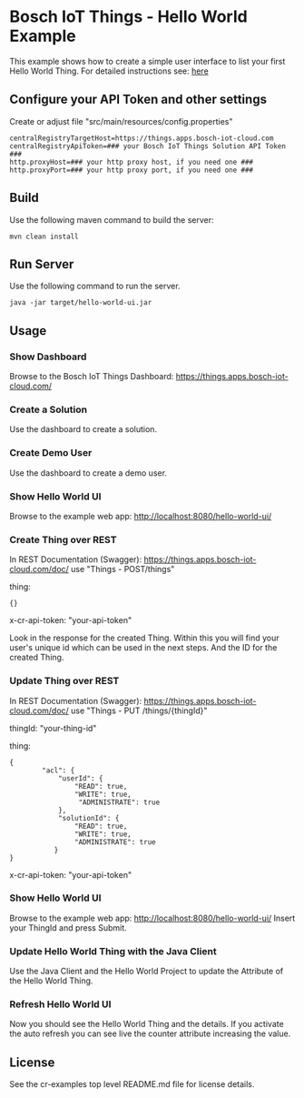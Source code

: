 # Bosch IoT Things - Hello World Example

This example shows how to create a simple user interface to list your first Hello World Thing.
For detailed instructions see: <a href="https://imbvl4vm328.bosch-si.com/cr/doku.php?id=005_dev_guide:tutorial:001_hello_world">here</a>

## Configure your API Token and other settings

Create or adjust file "src/main/resources/config.properties"

```
centralRegistryTargetHost=https://things.apps.bosch-iot-cloud.com
centralRegistryApiToken=### your Bosch IoT Things Solution API Token ###
http.proxyHost=### your http proxy host, if you need one ###
http.proxyPort=### your http proxy port, if you need one ###
```

## Build

Use the following maven command to build the server:
```
mvn clean install
```

## Run Server

Use the following command to run the server.
```
java -jar target/hello-world-ui.jar
```

## Usage

### Show Dashboard

Browse to the Bosch IoT Things Dashboard: <https://things.apps.bosch-iot-cloud.com/>

### Create a Solution

Use the dashboard to create a solution.

### Create Demo User

Use the dashboard to create a demo user.

### Show Hello World UI

Browse to the example web app: <http://localhost:8080/hello-world-ui/>

### Create Thing over REST

In REST Documentation (Swagger): <https://things.apps.bosch-iot-cloud.com/doc/>
use "Things - POST/things"

thing: 
```
{}
```
x-cr-api-token: "your-api-token"

Look in the response for the created Thing. Within this you will find your user's unique id which can be used in the next steps.
And the ID for the created Thing.

### Update Thing over REST

In REST Documentation (Swagger): <https://things.apps.bosch-iot-cloud.com/doc/>
use "Things - PUT /things/{thingId}"

thingId: "your-thing-id"

thing:
```
{
        "acl": {
            "userId": {
                "READ": true,
                "WRITE": true,
                 "ADMINISTRATE": true
            },
            "solutionId": {
                "READ": true,
                "WRITE": true,
                "ADMINISTRATE": true
           }
}
```

x-cr-api-token: "your-api-token"

### Show Hello World UI

Browse to the example web app: <http://localhost:8080/hello-world-ui/>
Insert your ThingId and press Submit. 


### Update Hello World Thing with the Java Client
Use the Java Client and the Hello World Project to update the Attribute of the Hello World Thing.

### Refresh Hello World UI

Now you should see the Hello World Thing and the details. If you activate the auto refresh you can see live the counter attribute increasing the value.

## License

See the cr-examples top level README.md file for license details.